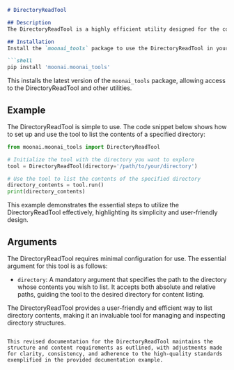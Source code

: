 ```markdown
# DirectoryReadTool

## Description
The DirectoryReadTool is a highly efficient utility designed for the comprehensive listing of directory contents. It recursively navigates through the specified directory, providing users with a detailed enumeration of all files, including those nested within subdirectories. This tool is indispensable for missions requiring a thorough inventory of directory structures or for validating the organization of files within directories.

## Installation
Install the `moonai_tools` package to use the DirectoryReadTool in your project. If you haven't added this package to your environment, you can easily install it with pip using the following command:

```shell
pip install 'moonai.moonai_tools'
```

This installs the latest version of the `moonai_tools` package, allowing access to the DirectoryReadTool and other utilities.

## Example
The DirectoryReadTool is simple to use. The code snippet below shows how to set up and use the tool to list the contents of a specified directory:

```python
from moonai.moonai_tools import DirectoryReadTool

# Initialize the tool with the directory you want to explore
tool = DirectoryReadTool(directory='/path/to/your/directory')

# Use the tool to list the contents of the specified directory
directory_contents = tool.run()
print(directory_contents)
```

This example demonstrates the essential steps to utilize the DirectoryReadTool effectively, highlighting its simplicity and user-friendly design.

## Arguments
The DirectoryReadTool requires minimal configuration for use. The essential argument for this tool is as follows:

- `directory`: A mandatory argument that specifies the path to the directory whose contents you wish to list. It accepts both absolute and relative paths, guiding the tool to the desired directory for content listing.

The DirectoryReadTool provides a user-friendly and efficient way to list directory contents, making it an invaluable tool for managing and inspecting directory structures.
```

This revised documentation for the DirectoryReadTool maintains the structure and content requirements as outlined, with adjustments made for clarity, consistency, and adherence to the high-quality standards exemplified in the provided documentation example.
